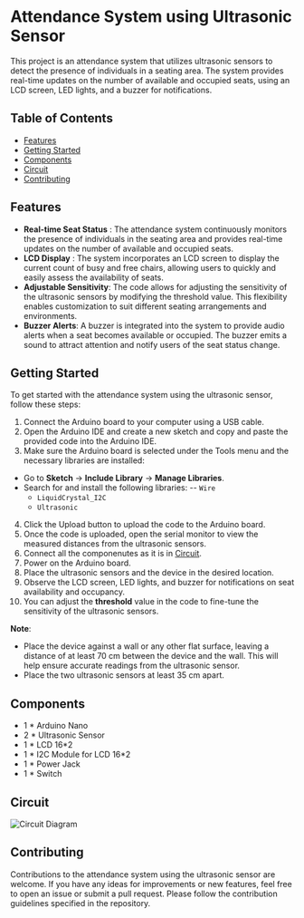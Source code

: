 # Attendance System using Ultrasonic Sensor

This project is an attendance system that utilizes ultrasonic sensors to detect the presence of individuals in a seating area. The system provides real-time updates on the number of available and occupied seats, using an LCD screen, LED lights, and a buzzer for notifications.

## Table of Contents

- [Features](#features)
- [Getting Started](#getting-started)
- [Components](#components)
- [Circuit](#circuit)
- [Contributing](#contributing)

## Features

- **Real-time Seat Status** : The attendance system continuously monitors the presence of individuals in the seating area and provides real-time updates on the number of available and occupied seats.
- **LCD Display** : The system incorporates an LCD screen to display the current count of busy and free chairs, allowing users to quickly and easily assess the availability of seats.
- **Adjustable Sensitivity**: The code allows for adjusting the sensitivity of the ultrasonic sensors by modifying the threshold value. This flexibility enables customization to suit different seating arrangements and environments.
- **Buzzer Alerts**: A buzzer is integrated into the system to provide audio alerts when a seat becomes available or occupied. The buzzer emits a sound to attract attention and notify users of the seat status change.

## Getting Started

To get started with the attendance system using the ultrasonic sensor, follow these steps:

1. Connect the Arduino board to your computer using a USB cable.
2. Open the Arduino IDE and create a new sketch and copy and paste the provided code into the Arduino IDE.
3. Make sure the Arduino board is selected under the Tools menu and the necessary libraries are installed:
- Go to **Sketch** -> **Include Library** -> **Manage Libraries**.
- Search for and install the following libraries:
    -- `Wire`
    -  `LiquidCrystal_I2C`
    - `Ultrasonic`
4. Click the Upload button to upload the code to the Arduino board.
5. Once the code is uploaded, open the serial monitor to view the measured distances from the ultrasonic sensors.
6. Connect all the componenutes as it is in [Circuit](#circuit).
7. Power on the Arduino board.
8. Place the ultrasonic sensors and the device in the desired location.
9. Observe the LCD screen, LED lights, and buzzer for notifications on seat availability and occupancy.
10. You can adjust the **threshold** value in the code to fine-tune the sensitivity of the ultrasonic sensors.

**Note**: 
- Place the device against a wall or any other flat surface, leaving a distance of at least 70 cm between the device and the wall. This will help ensure accurate readings from the ultrasonic sensor.
- Place the two ultrasonic sensors at least 35 cm apart.

## Components

- 1 * Arduino Nano
- 2 * Ultrasonic Sensor
- 1 * LCD 16*2
- 1 * I2C Module for LCD 16*2
- 1 * Power Jack
- 1 * Switch

## Circuit

![Circuit Diagram](Circuit.png)

## Contributing

Contributions to the attendance system using the ultrasonic sensor are welcome. If you have any ideas for improvements or new features, feel free to open an issue or submit a pull request. Please follow the contribution guidelines specified in the repository.